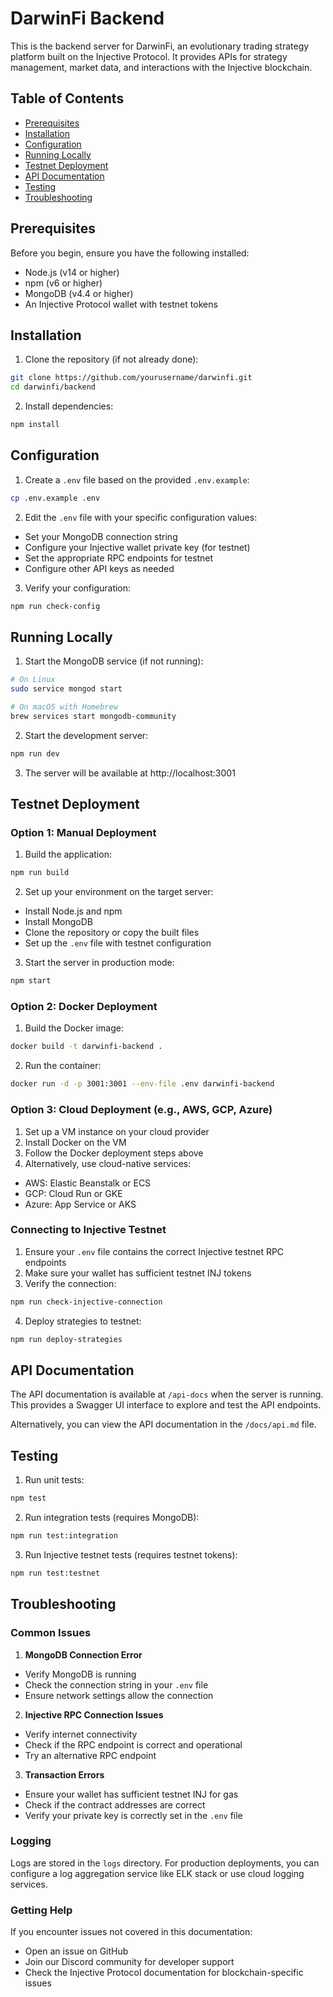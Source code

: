# DarwinFi Backend

This is the backend server for DarwinFi, an evolutionary trading strategy platform built on the Injective Protocol. It provides APIs for strategy management, market data, and interactions with the Injective blockchain.

## Table of Contents

- [Prerequisites](#prerequisites)
- [Installation](#installation)
- [Configuration](#configuration)
- [Running Locally](#running-locally)
- [Testnet Deployment](#testnet-deployment)
- [API Documentation](#api-documentation)
- [Testing](#testing)
- [Troubleshooting](#troubleshooting)

## Prerequisites

Before you begin, ensure you have the following installed:

- Node.js (v14 or higher)
- npm (v6 or higher)
- MongoDB (v4.4 or higher)
- An Injective Protocol wallet with testnet tokens

## Installation

1. Clone the repository (if not already done):

```bash
git clone https://github.com/yourusername/darwinfi.git
cd darwinfi/backend
```

2. Install dependencies:

```bash
npm install
```

## Configuration

1. Create a `.env` file based on the provided `.env.example`:

```bash
cp .env.example .env
```

2. Edit the `.env` file with your specific configuration values:
- Set your MongoDB connection string
- Configure your Injective wallet private key (for testnet)
- Set the appropriate RPC endpoints for testnet
- Configure other API keys as needed

3. Verify your configuration:
```bash
npm run check-config
```

## Running Locally

1. Start the MongoDB service (if not running):
```bash
# On Linux
sudo service mongod start

# On macOS with Homebrew
brew services start mongodb-community
```

2. Start the development server:
```bash
npm run dev
```

3. The server will be available at http://localhost:3001

## Testnet Deployment

### Option 1: Manual Deployment

1. Build the application:
```bash
npm run build
```

2. Set up your environment on the target server:
- Install Node.js and npm
- Install MongoDB
- Clone the repository or copy the built files
- Set up the `.env` file with testnet configuration

3. Start the server in production mode:
```bash
npm start
```

### Option 2: Docker Deployment

1. Build the Docker image:
```bash
docker build -t darwinfi-backend .
```

2. Run the container:
```bash
docker run -d -p 3001:3001 --env-file .env darwinfi-backend
```

### Option 3: Cloud Deployment (e.g., AWS, GCP, Azure)

1. Set up a VM instance on your cloud provider
2. Install Docker on the VM
3. Follow the Docker deployment steps above
4. Alternatively, use cloud-native services:
- AWS: Elastic Beanstalk or ECS
- GCP: Cloud Run or GKE
- Azure: App Service or AKS

### Connecting to Injective Testnet

1. Ensure your `.env` file contains the correct Injective testnet RPC endpoints
2. Make sure your wallet has sufficient testnet INJ tokens
3. Verify the connection:
```bash
npm run check-injective-connection
```

4. Deploy strategies to testnet:
```bash
npm run deploy-strategies
```

## API Documentation

The API documentation is available at `/api-docs` when the server is running. This provides a Swagger UI interface to explore and test the API endpoints.

Alternatively, you can view the API documentation in the `/docs/api.md` file.

## Testing

1. Run unit tests:
```bash
npm test
```

2. Run integration tests (requires MongoDB):
```bash
npm run test:integration
```

3. Run Injective testnet tests (requires testnet tokens):
```bash
npm run test:testnet
```

## Troubleshooting

### Common Issues

1. **MongoDB Connection Error**
- Verify MongoDB is running
- Check the connection string in your `.env` file
- Ensure network settings allow the connection

2. **Injective RPC Connection Issues**
- Verify internet connectivity
- Check if the RPC endpoint is correct and operational
- Try an alternative RPC endpoint

3. **Transaction Errors**
- Ensure your wallet has sufficient testnet INJ for gas
- Check if the contract addresses are correct
- Verify your private key is correctly set in the `.env` file

### Logging

Logs are stored in the `logs` directory. For production deployments, you can configure a log aggregation service like ELK stack or use cloud logging services.

### Getting Help

If you encounter issues not covered in this documentation:
- Open an issue on GitHub
- Join our Discord community for developer support
- Check the Injective Protocol documentation for blockchain-specific issues

